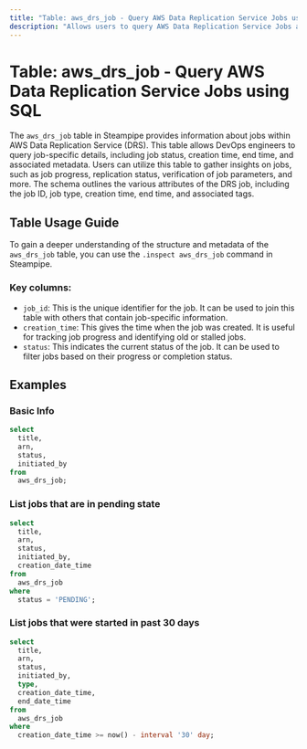 ```yaml
---
title: "Table: aws_drs_job - Query AWS Data Replication Service Jobs using SQL"
description: "Allows users to query AWS Data Replication Service Jobs and retrieve key job details such as job ID, job status, creation time, and more."
---
```


# Table: aws_drs_job - Query AWS Data Replication Service Jobs using SQL

The `aws_drs_job` table in Steampipe provides information about jobs within AWS Data Replication Service (DRS). This table allows DevOps engineers to query job-specific details, including job status, creation time, end time, and associated metadata. Users can utilize this table to gather insights on jobs, such as job progress, replication status, verification of job parameters, and more. The schema outlines the various attributes of the DRS job, including the job ID, job type, creation time, end time, and associated tags.

## Table Usage Guide

To gain a deeper understanding of the structure and metadata of the `aws_drs_job` table, you can use the `.inspect aws_drs_job` command in Steampipe.

### Key columns:

- `job_id`: This is the unique identifier for the job. It can be used to join this table with others that contain job-specific information.
- `creation_time`: This gives the time when the job was created. It is useful for tracking job progress and identifying old or stalled jobs.
- `status`: This indicates the current status of the job. It can be used to filter jobs based on their progress or completion status.


## Examples

### Basic Info

```sql
select
  title,
  arn,
  status,
  initiated_by
from
  aws_drs_job;
```

### List jobs that are in pending state

```sql
select
  title,
  arn,
  status,
  initiated_by,
  creation_date_time
from
  aws_drs_job
where
  status = 'PENDING';
```

### List jobs that were started in past 30 days

```sql
select
  title,
  arn,
  status,
  initiated_by,
  type,
  creation_date_time,
  end_date_time
from
  aws_drs_job
where
  creation_date_time >= now() - interval '30' day;
```
